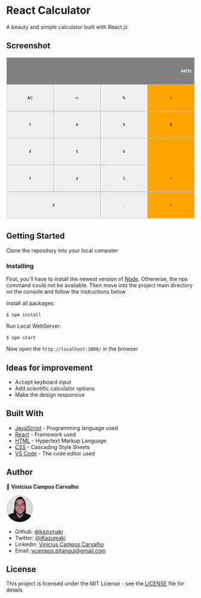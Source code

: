 # React Calculator

A beauty and simple calculator built with React.js

## Screenshot

![Screenshot of the webpage](src/images/screenshot.png)

## Getting Started

Clone the repository into your local computer

### Installing

First, you'll have to install the newest version of [Node](https://nodejs.org/en/download/). Otherwise, the npx command could not be available. Then move into the project main directory on the console and follow the instructions below

Install all packages:

```
$ npm install
```

Run Local WebServer:

```
$ npm start
```

Now open the `http://localhost:3000/` in the browser

## Ideas for improvement

- Accept keyboard input
- Add scientific calculator options
- Make the design responsive

## Built With

* [JavaScript](https://www.javascript.com/) - Programming language used
* [React](https://reactjs.org/docs/getting-started.html) - Framework used
* [HTML](https://en.wikipedia.org/wiki/HTML) - Hypertext Markup Language
* [CSS](https://www.w3.org/Style/CSS/Overview.en.html) - Cascading Style Sheets
* [VS Code](https://code.visualstudio.com/) - The code editor used 

## Author

👤 **Vinicius Campos Carvalho**

<a href="https://github.com/kazumaki" rel="noopener noreferrer" target="_blank">

  ![Screenshot Image](src/images/vinicius-profile.png) 

</a>

- Github: [@kazumaki](https://github.com/kazumaki)
- Twitter: [@iKazumaki](https://twitter.com/iKazumaki)
- Linkedin: [Vinicius Campos Carvalho](https://www.linkedin.com/in/vcamposcarvalho/)
- Email: [vcampos.pitangui@gmail.com](vcampos.pitangui@gmail.com)

## License

This project is licensed under the MIT License - see the [LICENSE](LICENSE) file for details
